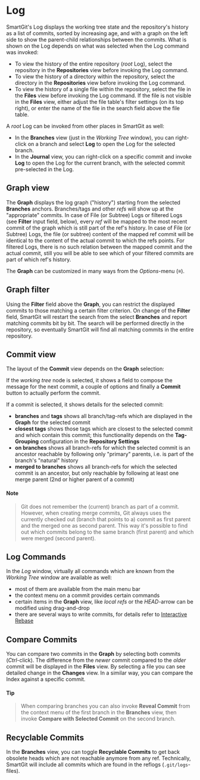 # Log

SmartGit's Log displays the working tree state and the repository's
history as a list of commits, sorted by increasing age, and with a graph
on the left side to show the parent-child relationships between the
commits. What is shown on the Log depends on what was selected when the
Log command was invoked:

-   To view the history of the entire repository (*root* Log), select
    the repository in the **Repositories** view before invoking the Log
    command.
-   To view the history of a directory within the repository, select the
    directory in the **Repositories** view before invoking the Log
    command.
-   To view the history of a single file within the repository, select
    the file in the **Files** view before invoking the Log command. If
    the file is not visible in the **Files** view, either adjust the
    file table's filter settings (on its top right), or enter the name
    of the file in the search field above the file table.

A *root* Log can be invoked from other places in SmartGit as well:

-   In the **Branches** view (just in the *Working Tree* window), you
    can right-click on a branch and select **Log** to open the Log for
    the selected branch.
-   In the **Journal** view, you can right-click on a specific commit
    and invoke **Log** to open the Log for the current branch, with the
    selected commit pre-selected in the Log.

## Graph view

The **Graph** displays the log graph ("history") starting from the
selected **Branches** anchors. Branches/tags and other *refs* will show
up at the "appropriate" commits. In case of File (or Subtree) Logs or
filtered Logs (see **Filter** input field, below), every *ref* will be
mapped to the most recent commit of the graph which is still part of the
ref's history. In case of File (or Subtree) Logs, the file (or subtree)
content of the mapped ref commit will be identical to the content of the
actual commit to which the refs points. For filtered Logs, there is no
such relation between the mapped commit and the actual commit, still you
will be able to see which of your filtered commits are part of which
ref's history.

The **Graph** can be customized in many ways from the *Options*-menu
(≡).

## Graph filter

Using the **Filter** field above the **Graph**, you can restrict the
displayed commits to those matching a certain filter criterion. On
change of the **Filter** field, SmartGit will restart the search from
the select **Branches** and report matching commits bit by bit. The
search will be performed directly in the repository, so eventually
SmartGit will find all matching commits in the entire repository.

## Commit view

The layout of the **Commit** view depends on the **Graph** selection:

If the *working tree* node is selected, it shows a field to compose the
message for the next commit, a couple of options and finally
a **Commit** button to actually perform the commit.

If a commit is selected, it shows details for the selected commit:

-   **branches** and **tags** shows all branch/tag-refs which are
    displayed in the **Graph** for the selected commit
-   **closest tags** shows those tags which are closest to the selected
    commit and which contain this commit; this functionality depends on
    the **Tag-Grouping** configuration in the **Repository Settings**
-   **on branches** shows all branch-refs for which the selected commit
    is an ancestor reachable by following only "primary" parents, i.e.
    is part of the branch's "natural" history
-   **merged to branches** shows all branch-refs for which the selected
    commit is an ancestor, but only reachable by following at least one
    merge parent (2nd or higher parent of a commit)


#### Note
> Git does not remember the (current) branch as part of a commit. However,
> when creating merge commits, Git always uses the currently checked out
> (branch that points to a) commit as first parent and the merged one as
> second parent. This way it's possible to find out which commits belong
> to the same branch (first parent) and which were merged (second parent).



  

## Log Commands

In the *Log* window, virtually all commands which are known from the *Working
Tree* window are available as well:

- most of them are available from the main menu bar
- the context menu on a commit provides certain commands
- certain items in the **Graph** view, like *local refs* or the *HEAD*-arrow can be modified using drag-and-drop
- there are several ways to write commits, for details refer to [Interactive Rebase](Rebase-Interactive.md)

## Compare Commits

You can compare two commits in the **Graph** by selecting both commits
(*Ctrl*-click). The difference from the *newer* commit compared to the
*older* commit will be displayed in the **Files** view. By selecting a
file you can see detailed change in the **Changes** view. In a similar
way, you can compare the Index against a specific commit.


#### Tip
> When comparing branches you can also invoke **Reveal Commit** from the
> context menu of the first branch in the **Branches** view, then invoke
> **Compare with Selected Commit** on the second branch.



## Recyclable Commits

In the **Branches** view, you can toggle **Recyclable Commits** to get
back obsolete heads which are not reachable anymore from any ref.
Technically, SmartGit will include all commits which are found in the
reflogs (`.git/logs`-files).
